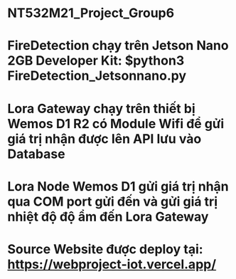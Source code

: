 # NT532M21_Project_Group6
# FireDetection chạy trên Jetson Nano 2GB Developer Kit: $python3 FireDetection_Jetsonnano.py
# Lora Gateway chạy trên thiết bị Wemos D1 R2 có Module Wifi để gửi giá trị nhận được lên API lưu vào Database
# Lora Node Wemos D1 gửi giá trị nhận qua COM port gửi đến và gửi giá trị nhiệt độ độ ẩm đến Lora Gateway
# Source Website được deploy tại: https://webproject-iot.vercel.app/
